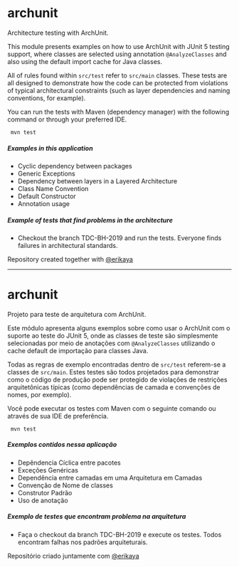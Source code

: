 # archunit
Architecture testing with ArchUnit.

This module presents examples on how to use ArchUnit with JUnit 5 testing support, where classes are selected using annotation `@AnalyzeClasses` and also using the default import cache for Java classes.

All of rules found within `src/test` refer to `src/main` classes.
These tests are all designed to demonstrate how the code can be protected from violations of typical architectural constraints (such as layer dependencies and naming conventions, for example).

You can run the tests with Maven (dependency manager) with the following command or through your preferred IDE.

```
 mvn test
```

##### Examples in this application
- Cyclic dependency between packages
- Generic Exceptions
- Dependency between layers in a Layered Architecture
- Class Name Convention
- Default Constructor
- Annotation usage

##### Example of tests that find problems in the architecture
- Checkout the branch TDC-BH-2019 and run the tests. Everyone finds failures in architectural standards.

Repository created together with [@erikaya](https://github.com/erikaya)

---

# archunit
Projeto para teste de arquitetura com ArchUnit.

Este módulo apresenta alguns exemplos sobre como usar o ArchUnit com o suporte ao teste do JUnit 5, onde as classes de teste são simplesmente selecionadas por meio de anotações com `@AnalyzeClasses` utilizando o cache default de importação para classes Java.

Todas as regras de exemplo encontradas dentro de `src/test` referem-se a classes de `src/main`.
Estes testes são todos projetados para demonstrar como o código de produção pode ser protegido de violações de restrições arquitetônicas típicas (como dependências de camada e convenções de nomes, por exemplo).

Você pode executar os testes com Maven com o seguinte comando ou através de sua IDE de preferência.

```
 mvn test
```

##### Exemplos contidos nessa aplicação
- Depêndencia Cíclica entre pacotes
- Exceções Genéricas
- Dependência entre camadas em uma Arquitetura em Camadas
- Convenção de Nome de classes
- Construtor Padrão
- Uso de anotação

##### Exemplo de testes que encontram problema na arquitetura
- Faça o checkout da branch TDC-BH-2019 e execute os testes. Todos encontram falhas nos padrões arquiteturais.

Repositório criado juntamente com [@erikaya](https://github.com/erikaya)

